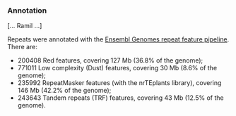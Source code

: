 ### Annotation

[... Ramil ...]

Repeats were annotated with the [Ensembl Genomes repeat feature pipeline](http://plants.ensembl.org/info/genome/annotation/repeat_features.html). There are:
* 200408 Red features, covering 127 Mb (36.8% of the genome);
* 771011 Low complexity (Dust) features, covering 30 Mb (8.6% of the genome);
* 235992 RepeatMasker features (with the nrTEplants library), covering 146 Mb (42.2% of the genome);
* 243643 Tandem repeats (TRF) features, covering 43 Mb (12.5% of the genome).

